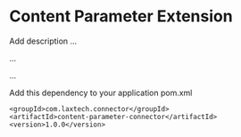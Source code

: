 # Content Parameter Extension

Add description ...


...


...


Add this dependency to your application pom.xml

```
<groupId>com.laxtech.connector</groupId>
<artifactId>content-parameter-connector</artifactId>
<version>1.0.0</version>
```

